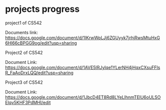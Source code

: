# projects progress
project1 of CS542

Documents link:
https://docs.google.com/document/d/1IKrwWpLJj6ZGUyyk7jrhjRwsMtuHxG6Hl66cBPGG9og/edit?usp=sharing

Project2 of CS542

Document Link:
https://docs.google.com/document/d/1AVE5IRJyIqe1YLerNH4jHqxCXsuFFIsR_FaAoDrxLQQ/edit?usp=sharing

Project3 of CS542

Document Link:
https://docs.google.com/document/d/1JbcD4ET8Rd8LYeLlhnmTElU6oULSOElqv5KHF3PdMHI/edit
